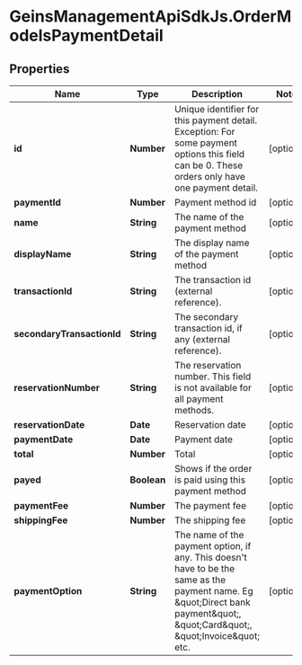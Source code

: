 # GeinsManagementApiSdkJs.OrderModelsPaymentDetail

## Properties

Name | Type | Description | Notes
------------ | ------------- | ------------- | -------------
**id** | **Number** | Unique identifier for this payment detail. Exception: For some payment options this field can be 0. These orders only have one payment detail. | [optional] 
**paymentId** | **Number** | Payment method id | [optional] 
**name** | **String** | The name of the payment method | [optional] 
**displayName** | **String** | The display name of the payment method | [optional] 
**transactionId** | **String** | The transaction id (external reference). | [optional] 
**secondaryTransactionId** | **String** | The secondary transaction id, if any (external reference). | [optional] 
**reservationNumber** | **String** | The reservation number. This field is not available for all payment methods. | [optional] 
**reservationDate** | **Date** | Reservation date | [optional] 
**paymentDate** | **Date** | Payment date | [optional] 
**total** | **Number** | Total | [optional] 
**payed** | **Boolean** | Shows if the order is paid using this payment method | [optional] 
**paymentFee** | **Number** | The payment fee | [optional] 
**shippingFee** | **Number** | The shipping fee | [optional] 
**paymentOption** | **String** | The name of the payment option, if any.  This doesn&#39;t have to be the same as the payment name. Eg \&quot;Direct bank payment\&quot;, \&quot;Card\&quot;, \&quot;Invoice\&quot; etc. | [optional] 



